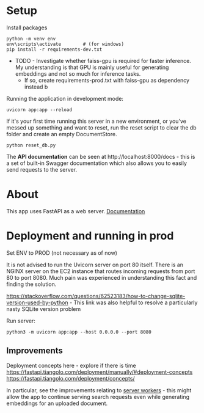 # Setup
Install packages 

    python -m venv env
    env\scripts\activate        # (for windows)
    pip install -r requirements-dev.txt

- TODO - Investigate whether faiss-gpu is required for faster inference. My understanding is that GPU is mainly useful for generating embeddings and not so much for inference tasks. 
    - If so, create requirements-prod.txt with faiss-gpu as dependency instead 
b

Running the application in development mode: 

    uvicorn app:app --reload 


If it's your first time running this server in a new environment, or you've messed up something and want to reset, run the reset script to clear the db folder and create an empty DocumentStore.
    
    python reset_db.py


The **API documentation** can be seen at http://localhost:8000/docs - this is a set of built-in Swagger documentation which also allows you to easily send requests to the server. 

# About 
This app uses FastAPI as a web server. [Documentation](https://fastapi.tiangolo.com)

# Deployment and running in prod 
Set ENV to PROD (not necessary as of now)

It is not advised to run the Uvicorn server on port 80 itself. There is an NGINX server on the EC2 instance that routes incoming requests from port 80 to port 8080. Much pain was experienced in understanding this fact and finding the solution. 

https://stackoverflow.com/questions/62523183/how-to-change-sqlite-version-used-by-python - This link was also helpful to resolve a particularly nasty SQLite version problem

Run server:

    python3 -m uvicorn app:app --host 0.0.0.0 --port 8080

## Improvements 
Deployment concepts here - explore if there is time https://fastapi.tiangolo.com/deployment/manually/#deployment-concepts
https://fastapi.tiangolo.com/deployment/concepts/ 


In particular, see the improvements relating to [server workers](https://fastapi.tiangolo.com/deployment/server-workers/) - this might allow the app to continue serving search requests even while generating embeddings for an uploaded document. 